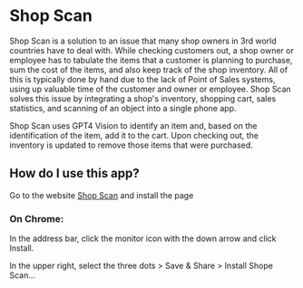 # Shop Scan

Shop Scan is a solution to an issue that many shop owners in 3rd world countries have to deal with. 
While checking customers out, a shop owner or employee has to tabulate the items that a customer is 
planning to purchase, sum the cost of the items, and also keep track of the shop inventory. All of this 
is typically done by hand due to the lack of Point of Sales systems, using up valuable time of the 
customer and owner or employee. Shop Scan solves this issue by integrating a shop's inventory, 
shopping cart, sales statistics, and scanning of an object into a single phone app. 

Shop Scan uses GPT4 Vision to identify an item and, based on the identification of the item, add it 
to the cart. Upon checking out, the inventory is updated to remove those items that were purchased. 


## How do I use this app?

Go to the website [Shop Scan](https://shop-scan.vercel.app/) and install the page 

### On Chrome: 

In the address bar, click the monitor icon with the down arrow and click Install.


In the upper right, select the three dots > Save & Share > Install Shope Scan...

